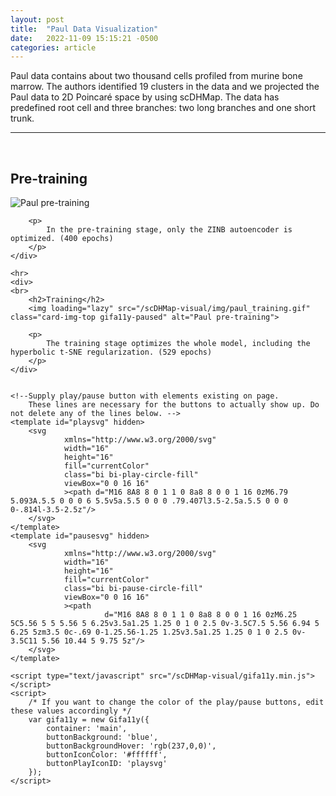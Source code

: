 ```yaml
---
layout: post
title:  "Paul Data Visualization"
date:   2022-11-09 15:15:21 -0500
categories: article
---
```



<!-- For more information about the gif play/pause button library (gifa11y) being used,
	please see https://github.com/adamchaboryk/gifa11y -->

<!-- html elements can be inserted anywhere (before main, in main, after main) -->
<!-- However, if you want any gifs with a play/pause button, they must go after <main class="container"> -->
Paul data contains about two thousand cells profiled from murine bone marrow. 
The authors identified 19 clusters in the data and we projected the Paul data to 2D Poincaré space by using scDHMap. 
The data has predefined root cell and three branches: two long branches and one short trunk.

---
<main class="container">
	<br>
	<div>
		<h2>Pre-training</h2>
		<img loading="lazy" src="/scDHMap-visual/img/paul_pre_training.gif" class="card-img-top gifa11y-paused" alt="Paul pre-training">

		<p>
			In the pre-training stage, only the ZINB autoencoder is optimized. (400 epochs)
		</p>
	</div>
	
	<hr>
	<div>
	<br>
		<h2>Training</h2>
		<img loading="lazy" src="/scDHMap-visual/img/paul_training.gif" class="card-img-top gifa11y-paused" alt="Paul pre-training">

		<p>
			The training stage optimizes the whole model, including the hyperbolic t-SNE regularization. (529 epochs)
		</p>
	</div>


	<!--Supply play/pause button with elements existing on page. 
		These lines are necessary for the buttons to actually show up. Do not delete any of the lines below. -->
	<template id="playsvg" hidden>
		<svg
				xmlns="http://www.w3.org/2000/svg"
				width="16"
				height="16"
				fill="currentColor"
				class="bi bi-play-circle-fill"
				viewBox="0 0 16 16"
				><path d="M16 8A8 8 0 1 1 0 8a8 8 0 0 1 16 0zM6.79 5.093A.5.5 0 0 0 6 5.5v5a.5.5 0 0 0 .79.407l3.5-2.5a.5.5 0 0 0 0-.814l-3.5-2.5z"/>
		</svg>
	</template>
	<template id="pausesvg" hidden>
		<svg
				xmlns="http://www.w3.org/2000/svg"
				width="16"
				height="16"
				fill="currentColor"
				class="bi bi-pause-circle-fill"
				viewBox="0 0 16 16"
				><path
						 d="M16 8A8 8 0 1 1 0 8a8 8 0 0 1 16 0zM6.25 5C5.56 5 5 5.56 5 6.25v3.5a1.25 1.25 0 1 0 2.5 0v-3.5C7.5 5.56 6.94 5 6.25 5zm3.5 0c-.69 0-1.25.56-1.25 1.25v3.5a1.25 1.25 0 1 0 2.5 0v-3.5C11 5.56 10.44 5 9.75 5z"/>
		</svg>
	</template>

	<script type="text/javascript" src="/scDHMap-visual/gifa11y.min.js"></script>
	<script>
		/* If you want to change the color of the play/pause buttons, edit these values accordingly */
		var gifa11y = new Gifa11y({
			container: 'main',
			buttonBackground: 'blue',
			buttonBackgroundHover: 'rgb(237,0,0)',
			buttonIconColor: '#ffffff',
			buttonPlayIconID: 'playsvg'
		});
	</script>
</main>
